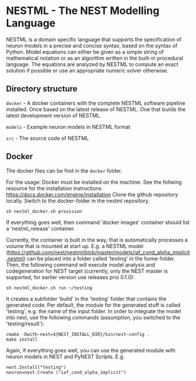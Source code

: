 # NESTML - The NEST Modelling Language

NESTML is a domain specific language that supports the specification of neuron models
in a precise and concise syntax, based on the syntax of Python. Model equations
can either be given as a simple string of mathematical notation or as an algorithm written
in the built-in procedural language. The equations are analyzed by NESTML to compute
an exact solution if possible or use an appropriate numeric solver otherwise.

## Directory structure

`docker` - A docker containers with the complete NESTML software pipeline installed. Once based on the latest release of NESTML. One that builds the latest development version of NESTML.

`models` - Example neuron models in NESTML format

`src` - The source code of NESTML

## Docker
The docker files can be find in the `docker` folder.

For the usage:
Docker must be installed on the machine. See the follwing resource for the installation instructions https://docs.docker.com/engine/installation
Clone the github repository locally. Switch to the docker-folder in the nestml repository.

```
sh nestml_docker.sh provision
```
If everything goes well, then command 'docker images' container should list a 'nestml_release' container.

Currently, the container is built in the way, that is automatically processes a volume that is mounted at start up. E.g. a NESTML model (https://github.com/nest/nestml/blob/master/models/iaf_cond_alpha_implicit.nestml) can be placed into a folder called 'testing' in the home-folder. Then, the following command will execute model analysis and codegeneration for NEST target (currently, only the NEST master is supported, for earlier version use releases prio 0.1.0):
```
sh nestml_docker.sh run ~/testing
```

It creates a subfolder 'build' in the 'testing' folder that contains the generated code. Per default, the module for the generated stuff is called 'testing', e.g. the name of the input folder. In order to integrate the model into nest, use the following commands (assumption, you switched to the 'testing/result'):
```
cmake -Dwith-nest=${NEST_INSTALL_DIR}/bin/nest-config .
make install
```
Again, if everything goes well, you can use the generated module with neuron models in NEST and PyNEST Scripts. E.g.
```
nest.Install("testing")
neuron=nest.Create ("iaf_cond_alpha_implicit")
```
